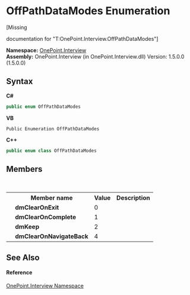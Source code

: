 # OffPathDataModes Enumeration
 

\[Missing <summary> documentation for "T:OnePoint.Interview.OffPathDataModes"\]

**Namespace:**&nbsp;<a href="N_OnePoint_Interview">OnePoint.Interview</a><br />**Assembly:**&nbsp;OnePoint.Interview (in OnePoint.Interview.dll) Version: 1.5.0.0 (1.5.0.0)

## Syntax

**C#**<br />
``` C#
public enum OffPathDataModes
```

**VB**<br />
``` VB
Public Enumeration OffPathDataModes
```

**C++**<br />
``` C++
public enum class OffPathDataModes
```


## Members
&nbsp;<table><tr><th></th><th>Member name</th><th>Value</th><th>Description</th></tr><tr><td /><td target="F:OnePoint.Interview.OffPathDataModes.dmClearOnExit">**dmClearOnExit**</td><td>0</td><td /></tr><tr><td /><td target="F:OnePoint.Interview.OffPathDataModes.dmClearOnComplete">**dmClearOnComplete**</td><td>1</td><td /></tr><tr><td /><td target="F:OnePoint.Interview.OffPathDataModes.dmKeep">**dmKeep**</td><td>2</td><td /></tr><tr><td /><td target="F:OnePoint.Interview.OffPathDataModes.dmClearOnNavigateBack">**dmClearOnNavigateBack**</td><td>4</td><td /></tr></table>

## See Also


#### Reference
<a href="N_OnePoint_Interview">OnePoint.Interview Namespace</a><br />